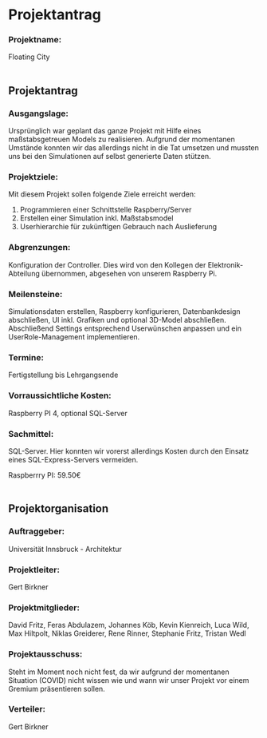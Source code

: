 # **Projektantrag**

### **Projektname:**
Floating City
<br>
<br>

## **Projektantrag**

### **Ausgangslage:**
Ursprünglich war geplant das ganze Projekt mit Hilfe eines maßstabsgetreuen Models zu realisieren. Aufgrund der momentanen Umstände konnten wir das allerdings nicht in die Tat umsetzen und mussten uns bei den Simulationen auf selbst generierte Daten stützen.

### **Projektziele:**
Mit diesem Projekt sollen folgende Ziele erreicht werden:
1. Programmieren einer Schnittstelle Raspberry/Server
2. Erstellen einer Simulation inkl. Maßstabsmodel
3. Userhierarchie für zukünftigen Gebrauch nach Auslieferung

### **Abgrenzungen:**
Konfiguration der Controller. Dies wird von den Kollegen der Elektronik-Abteilung übernommen, abgesehen von unserem Raspberry Pi.

### **Meilensteine:**
Simulationsdaten erstellen, Raspberry konfigurieren, Datenbankdesign abschließen, UI inkl. Grafiken und optional 3D-Model abschließen. Abschließend Settings entsprechend Userwünschen anpassen und ein UserRole-Management implementieren.

### **Termine:**
Fertigstellung bis Lehrgangsende

### **Vorraussichtliche Kosten:**
Raspberry PI 4, optional SQL-Server

### **Sachmittel:**
SQL-Server. Hier konnten wir vorerst allerdings Kosten durch den Einsatz eines SQL-Express-Servers vermeiden.

Raspberrry PI: 59.50€
<br>
<br>

## **Projektorganisation**

### **Auftraggeber:**
Universität Innsbruck - Architektur

### **Projektleiter:**
Gert Birkner

### **Projektmitglieder:**
David Fritz, Feras Abdulazem, Johannes Köb, Kevin Kienreich, Luca Wild, Max Hiltpolt, Niklas Greiderer, Rene Rinner, Stephanie Fritz, Tristan Wedl

### **Projektausschuss:**
Steht im Moment noch nicht fest, da wir aufgrund der momentanen Situation (COVID) nicht wissen wie und wann wir unser Projekt vor einem Gremium präsentieren sollen.

### **Verteiler:**
Gert Birkner
